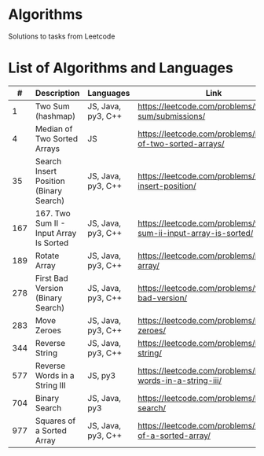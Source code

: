 # Algorithms

Solutions to tasks from Leetcode

# List of Algorithms and Languages

| #   | Description                             | Languages          | Link                                                            |
| --- | --------------------------------------- | ------------------ | --------------------------------------------------------------- |
| 1   | Two Sum (hashmap)                       | JS, Java, py3, C++ | https://leetcode.com/problems/two-sum/submissions/              |
| 4   | Median of Two Sorted Arrays             | JS                 | https://leetcode.com/problems/median-of-two-sorted-arrays/      |
| 35  | Search Insert Position (Binary Search)  | JS, Java, py3, C++ | https://leetcode.com/problems/search-insert-position/           |
| 167 | 167. Two Sum II - Input Array Is Sorted | JS, Java, py3, C++ | https://leetcode.com/problems/two-sum-ii-input-array-is-sorted/ |
| 189 | Rotate Array                            | JS, Java, py3, C++ | https://leetcode.com/problems/rotate-array/                     |
| 278 | First Bad Version (Binary Search)       | JS, Java, py3, C++ | https://leetcode.com/problems/first-bad-version/                |
| 283 | Move Zeroes                             | JS, Java, py3, C++ | https://leetcode.com/problems/move-zeroes/                      |
| 344 | Reverse String                          | JS, Java, py3, C++ | https://leetcode.com/problems/reverse-string/                   |
| 577 | Reverse Words in a String III           | JS, py3            | https://leetcode.com/problems/reverse-words-in-a-string-iii/    |
| 704 | Binary Search                           | JS, Java, py3      | https://leetcode.com/problems/binary-search/                    |
| 977 | Squares of a Sorted Array               | JS, Java, py3, C++ | https://leetcode.com/problems/squares-of-a-sorted-array/        |
